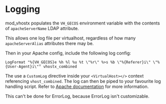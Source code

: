 Logging
=======

mod_vhostx populates the `VH_GECOS` environment variable with the contents of `apacheServerName` LDAP attribute.

This allows one log file per virtualhost, regardless of how many `apacheServerAlias` attributes there may be.

Then in your Apache config, include the following log config:
```
LogFormat "%{VH_GECOS}e %h %l %u %t \"%r\" %>s %b \"%{Referer}i\" \"%{User-Agent}i\"" vhostx_combined
```
The use a `CustomLog` directive inside your `<VirtualHost></>` context referencing `vhost_combined`. The log can then be piped to your favourite log handling script. Refer to [Apache documentation](http://httpd.apache.org/docs/2.2/mod/mod_log_config.html#customlog) for more information.

This can't be done for ErrorLog, because ErrorLog isn't customizable.


